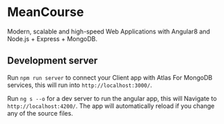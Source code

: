 # MeanCourse

Modern, scalable and high-speed Web Applications with Angular8 and Node.js + Express + MongoDB.
## Development server
Run `npm run server` to connect your Client app with Atlas For MongoDB services, this will run into `http://localhost:3000/`.

Run `ng s --o` for a dev server to run the angular app, this will Navigate to `http://localhost:4200/`.
The app will automatically reload if you change any of the source files.


